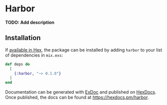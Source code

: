 # Harbor

**TODO: Add description**

## Installation

If [available in Hex](https://hex.pm/docs/publish), the package can be installed
by adding `harbor` to your list of dependencies in `mix.exs`:

```elixir
def deps do
  [
    {:harbor, "~> 0.1.0"}
  ]
end
```

Documentation can be generated with [ExDoc](https://github.com/elixir-lang/ex_doc)
and published on [HexDocs](https://hexdocs.pm). Once published, the docs can
be found at <https://hexdocs.pm/harbor>.


